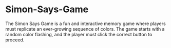 # Simon-Says-Game
The Simon Says Game is a fun and interactive memory game where players must replicate an ever-growing sequence of colors. The game starts with a random color flashing, and the player must click the correct button to proceed.
